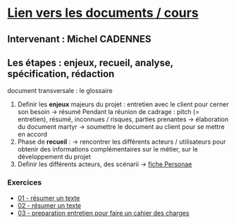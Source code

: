 # [Lien vers les documents / cours](https://e.3wa.fr/course/view.php?id=1751)
Intervenant : Michel CADENNES
---
## Les étapes : enjeux, recueil, analyse, spécification, rédaction
document transversale : le glossaire
1. Definir les **enjeux** majeurs du projet :
entretien avec le client pour cerner son besoin -> résumé
Pendant la réunion de cadrage : pitch (= entretien), résumé, inconnues / risques, parties prenantes
    -> élaboration du document martyr
    -> soumettre le document au client pour se mettre en accord
2. Phase de **recueil** :
    -> rencontrer les différents acteurs / utilisateurs pour obtenir des informations complémentaires sur le métier, sur le développement du projet
2. Definir les différents acteurs, des scénarii
    -> [fiche Personae](https://docs.google.com/spreadsheets/d/1ekwyJFs5dGjKFjnt-GWBuDkh_6fLJfr2ukLBmWOVsEg/edit?usp=sharing)
### Exercices
- [01 - résumer un texte](exercice01.md)
- [02 - résumer un texte](exercice02.md)
- [03 - preparation entretien pour faire un cahier des charges](exercice03_entretien.md)